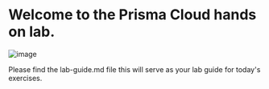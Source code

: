 # Welcome to the Prisma Cloud hands on lab.

![image](https://github.com/PaloAltoNetworks/c2c_summit_lab/assets/137418261/71df661b-f676-4ca5-b001-cbd9f74adbd7)

Please find the lab-guide.md file this will serve as your lab guide for today's exercises.


